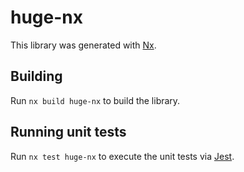 # huge-nx

This library was generated with [Nx](https://nx.dev).

## Building

Run `nx build huge-nx` to build the library.

## Running unit tests

Run `nx test huge-nx` to execute the unit tests via [Jest](https://jestjs.io).

